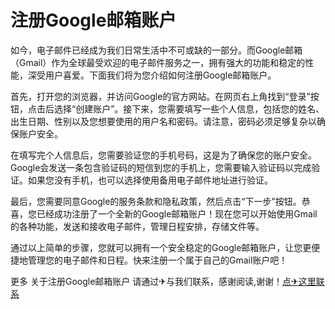 # 注册Google邮箱账户

如今，电子邮件已经成为我们日常生活中不可或缺的一部分。而Google邮箱（Gmail）作为全球最受欢迎的电子邮件服务之一，拥有强大的功能和稳定的性能，深受用户喜爱。下面我们将为您介绍如何注册Google邮箱账户。

首先，打开您的浏览器，并访问Google的官方网站。在网页右上角找到“登录”按钮，点击后选择“创建账户”。接下来，您需要填写一些个人信息，包括您的姓名、出生日期、性别以及您想要使用的用户名和密码。请注意，密码必须足够复杂以确保账户安全。

在填写完个人信息后，您需要验证您的手机号码，这是为了确保您的账户安全。Google会发送一条包含验证码的短信到您的手机上，您需要输入验证码以完成验证。如果您没有手机，也可以选择使用备用电子邮件地址进行验证。

最后，您需要同意Google的服务条款和隐私政策，然后点击“下一步”按钮。恭喜，您已经成功注册了一个全新的Google邮箱账户！现在您可以开始使用Gmail的各种功能，发送和接收电子邮件，管理日程安排，存储文件等。

通过以上简单的步骤，您就可以拥有一个安全稳定的Google邮箱账户，让您更便捷地管理您的电子邮件和日程。快来注册一个属于自己的Gmail账户吧！

更多 关于注册Google邮箱账户 请通过✈与我们联系，感谢阅读,谢谢！[点✈这里联系](https://d.k02.cc)